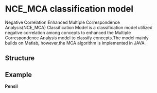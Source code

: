 NCE_MCA classification model
==================

Negative Correlation Enhanced Multiple Correspondence Analysis(NCE_MCA) Classification Model is a classification model utilized negative correlation among 
concepts to enhanced the Multiple Correspondence Analysis model to classify concepts.The model mainly builds on Matlab,
however,the MCA algorithm is implemented in JAVA. 

Structure
--------

Example
--------

**Pensil** 

